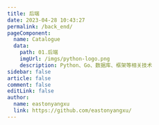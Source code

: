 ```yaml
---
title: 后端
date: 2023-04-28 10:43:27
permalink: /back_end/
pageComponent:
  name: Catalogue
  data:
    path: 01.后端
    imgUrl: /imgs/python-logo.png
    description: Python、Go、数据库、框架等相关技术
sidebar: false
article: false
comment: false
editLink: false
author: 
  name: eastonyangxu
  link: https://github.com/eastonyangxu/
---
```

